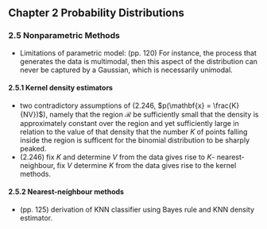 ## Chapter 2 Probability Distributions

### 2.5 Nonparametric Methods
* Limitations of parametric model: (pp. 120) For instance, the process that generates the data is multimodal, then this aspect of the distribution can never be captured by a Gaussian, which is necessarily unimodal.

#### 2.5.1 Kernel density estimators
* two contradictory assumptions of (2.246, $p(\mathbf{x} = \frac{K}{NV})$), namely that the region $\mathcal{R}$ be sufficiently small that the density is approximately constant over the region and yet sufficiently large in relation to the value of that density that the number $K$ of points falling inside the region is sufficent for the binomial distribution to be sharply peaked.
* (2.246) fix $K$ and determine $V$ from the data gives rise to $K$- nearest-neighbour, fix $V$ determine $K$ from the data gives rise to the kernel methods.
#### 2.5.2 Nearest-neighbour methods
* (pp. 125) derivation of KNN classifier using Bayes rule and KNN density estimator.
